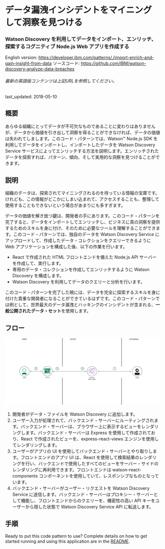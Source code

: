 # データ漏洩インシデントをマイニングして洞察を見つける

### Watson Discovery を利用してデータをインポート、エンリッチ、探索するコグニティブ Node.js Web アプリを作成する

English version: https://developer.ibm.com/patterns/./import-enrich-and-gain-insight-from-data
  ソースコード: https://github.com/IBM/watson-discovery-analyze-data-breaches

###### 最新の英語版コンテンツは上記URLを参照してください。
last_updated: 2018-05-10

 ## 概要

あらゆる組織にとってデータが不可欠なものであることに変わりはありませんが、データから価値を引き出して洞察を得ることができなければ、データの価値は失われてしまします。このコード・パターンでは、Watson™ Node.js SDK を利用してデータをインポートし、インポートしたデータを Watson Discovery Service サービスによってエンリッチする方法を説明します。エンリッチされたデータを探索すれば、パターン、傾向、そして実用的な洞察を見つけることができます。

## 説明

組織のデータは、探索されてマイニングされるのを待っている情報の宝庫です。けれども、この情報がどこかにしまい込まれて、アクセスすることも、整理して使用することもできないという場合があまりにも多すぎます。

データの価値を解き放つ鍵は、開発者の手にあります。このコード・パターンを完了すると、データをインポートしてエンリッチし、ビジネスに真の洞察を提供するためのスキルを身に付け、そのために必要なツールを理解することができます。このコード・パターンでは、独自のデータを Watson Discovery Service にアップロードして、作成したデータ・コレクションをクエリーできるように Web アプリケーションを構成した後、以下の作業を行います。

* React で作成された HTML フロントエンドを備えた Node.js API サーバーを作成して、実行します。
* 専用のデータ・コレクションを作成してエンリッチするように Watson Discovery を構成します。
* Watson Discovery を利用してデータのクエリーと分析を行います。

このコード・パターンを完了した暁には、データを完全に探索するスキルを身に付けた貴重な開発者になることができているはずです。このコード・パターンでは例として、世界最大のデータ漏洩とハッキングのインシデントが含まれる、**一般公開されたデータ・セット**を使用します。

## フロー

![フロー](./images/arch-discovery.png)

1. 開発者がデータ・ファイルを Watson Discovery に追加します。
1. ユーザー入力が処理されて、バックエンド・サーバーにルーティングされます。バックエンド・サーバーは、ブラウザー上に表示するビューをレンダリングします。バックエンド・サーバーは Express を使用して作成されており、React で作成されたビューを、express-react-views エンジンを使用してレンダリングします。
1. ユーザーがアプリの UI を使用してバックエンド・サーバーとやり取りします。フロントエンドのアプリ UI は、React を使用して検索結果のレンダリングを行い、バックエンドで使用したすべてのビューをサーバー・サイドのレンダリングに再利用できます。フロントエンドは watson-react-components コンポーネントを使用していて、レスポンシブなものとなっています。
1. バックエンド・サーバーがユーザー・リクエストを Watson Discovery Service に送信します。バックエンド・サーバーはプロキシー・サーバーとして機能し、フロントエンドからのクエリーを、機密性の高い API キーをユーザーから隠した状態で Watson Discovery Service API に転送します。

## 手順

Ready to put this code pattern to use? Complete details on how to get started running and using this application are in the [README](https://github.com/IBM/watson-discovery-analyze-data-breaches/blob/master/README.md).
